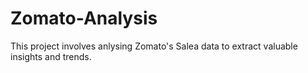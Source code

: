 # Zomato-Analysis
This project involves anlysing Zomato's Salea data to extract valuable insights and trends.
